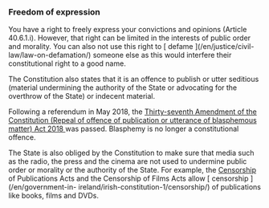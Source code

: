 ###  Freedom of expression

You have a right to freely express your convictions and opinions (Article
40.6.1.i). However, that right can be limited in the interests of public order
and morality. You can also not use this right to [ defame ](/en/justice/civil-
law/law-on-defamation/) someone else as this would interfere their
constitutional right to a good name.

The Constitution also states that it is an offence to publish or utter
seditious (material undermining the authority of the State or advocating for
the overthrow of the State) or indecent material.

Following a referendum in May 2018, the [ Thirty-seventh Amendment of the
Constitution (Repeal of offence of publication or utterance of blasphemous
matter) Act 2018 ](https://www.oireachtas.ie/en/bills/bill/2018/87/) was
passed. Blasphemy is no longer a constitutional offence.

The State is also obliged by the Constitution to make sure that media such as
the radio, the press and the cinema are not used to undermine public order or
morality or the authority of the State. For example, the [ Censorship
](/en/government-in-ireland/irish-constitution-1/censorship/) of Publications
Acts and the Censorship of Films Acts allow [ censorship ](/en/government-in-
ireland/irish-constitution-1/censorship/) of publications like books, films
and DVDs.
